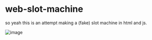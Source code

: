 # web-slot-machine

so yeah this is an attempt making a (fake) slot machine in html and js. 

![image](https://github.com/user-attachments/assets/142c51aa-abf3-4f8e-8379-a2070a25fec9)
